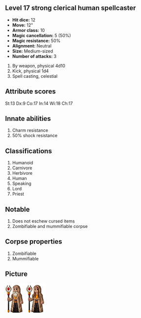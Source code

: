 ## Level 17 strong clerical human spellcaster
- **Hit dice:** 12
- **Move:** 12"
- **Armor class:** 10
- **Magic cancellation:** 5 (50%)
- **Magic resistance:** 50%
- **Alignment:** Neutral
- **Size:** Medium-sized
- **Number of attacks:** 3
1. By weapon, physical 4d10
2. Kick, physical 1d4
3. Spell casting, celestial
## Attribute scores
St:13 Dx:9 Co:17 In:14 Wi:18 Ch:17
## Innate abilities
1. Charm resistance
2. 50% shock resistance
## Classifications
1. Humanoid
2. Carnivore
3. Herbivore
4. Human
5. Speaking
6. Lord
7. Priest
## Notable
1. Does not eschew cursed items
2. Zombifiable and mummifiable corpse
## Corpse properties
1. Zombifiable
2. Mummifiable
## Picture
![Aligned priest](https://github.com/hyvanmielenpelit/GnollHackTileSet/blob/main/Monsters/aligned_priest/aligned_priest.png) ![Aligned priestess](https://github.com/hyvanmielenpelit/GnollHackTileSet/blob/main/Monsters/aligned_priest/aligned_priest_female.png)
